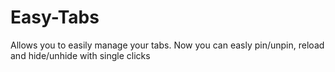 # Easy-Tabs
Allows you to easily manage your tabs. Now you can easly pin/unpin, reload and hide/unhide with single clicks
